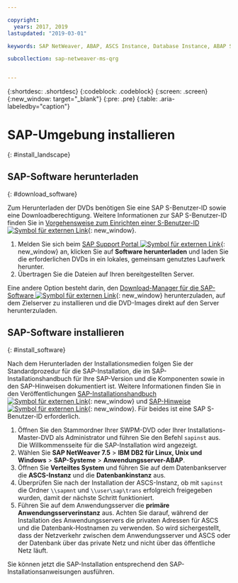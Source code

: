 ```yaml
---

copyright:
  years: 2017, 2019
lastupdated: "2019-03-01"

keywords: SAP NetWeaver, ABAP, ASCS Instance, Database Instance, ABAP SAP Central Services, SWPM, application server, database server

subcollection: sap-netweaver-ms-qrg


---
```


{:shortdesc: .shortdesc}
{:codeblock: .codeblock}
{:screen: .screen}
{:new_window: target="_blank"}
{:pre: .pre}
{:table: .aria-labeledby="caption"}

# SAP-Umgebung installieren
{: #install_landscape}

## SAP-Software herunterladen
{: #download_software}

Zum Herunterladen der DVDs benötigen Sie eine SAP S-Benutzer-ID sowie eine Downloadberechtigung. Weitere Informationen zur SAP S-Benutzer-ID finden Sie in [Vorgehensweise zum Einrichten einer S-Benutzer-ID ![Symbol für externen Link](../icons/launch-glyph.svg "Symbol für externen Link")](https://www.youtube.com/watch?v=4wICiRTP8u0/){: new_window}.

1. Melden Sie sich beim [SAP Support Portal ![Symbol für externen Link](../icons/launch-glyph.svg "Symbol für externen Link")](https://support.sap.com/en/index.html){: new_window} an, klicken Sie auf **Software herunterladen** und laden Sie die erforderlichen DVDs in ein lokales, gemeinsam genutztes Laufwerk herunter.
2. Übertragen Sie die Dateien auf Ihren bereitgestellten Server.

Eine andere Option besteht darin, den [Download-Manager für die SAP-Software ![Symbol für externen Link](../icons/launch-glyph.svg "Symbol für externen Link")](https://support.sap.com/en/my-support/software-downloads.html#section_995042677){: new_window} herunterzuladen, auf dem Zielserver zu installieren und die DVD-Images direkt auf den Server herunterzuladen. 

## SAP-Software installieren
{: #install_software}

Nach dem Herunterladen der Installationsmedien folgen Sie der Standardprozedur für die SAP-Installation, die im SAP-Installationshandbuch für Ihre SAP-Version und die Komponenten sowie in den SAP-Hinweisen dokumentiert ist. Weitere Informationen finden Sie in den Veröffentlichungen [SAP-Installationshandbuch ![Symbol für externen Link](../icons/launch-glyph.svg "Symbol für externen Link")](https://service.sap.com/instguides){: new_window} und [SAP-Hinweise ![Symbol für externen Link](../icons/launch-glyph.svg "Symbol für externen Link")](https://support.sap.com){: new_window}. Für beides ist eine SAP S-Benutzer-ID erforderlich.

1. Öffnen Sie den Stammordner Ihrer SWPM-DVD oder Ihrer Installations-Master-DVD als Administrator und führen Sie den Befehl `sapinst` aus. Die Willkommensseite für die SAP-Installation wird angezeigt.
2. Wählen Sie **SAP NetWeaver 7.5** > **IBM DB2 für Linux, Unix und Windows** > **SAP-Systeme** > **Anwendungsserver-ABAP**.
3. Öffnen Sie **Verteiltes System** und führen Sie auf dem Datenbankserver die **ASCS-Instanz** und die **Datenbankinstanz** aus.
4. Überprüfen Sie nach der Installation der ASCS-Instanz, ob mit `sapinst` die Ordner `\\sapmnt` und `\\user\sap\trans` erfolgreich freigegeben wurden, damit der nächste Schritt funktioniert.
5. Führen Sie auf dem Anwendungsserver die **primäre Anwendungsserverinstanz** aus. Achten Sie darauf, während der Installation des Anwendungsservers die privaten Adressen für ASCS und die Datenbank-Hostnamen zu verwenden. So wird sichergestellt, dass der Netzverkehr zwischen dem Anwendungsserver und ASCS oder der Datenbank über das private Netz und nicht über das öffentliche Netz läuft.

Sie können jetzt die SAP-Installation entsprechend den SAP-Installationsanweisungen ausführen.
